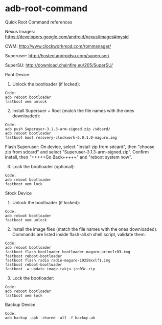# adb-root-command
Quick Root Command references

Nexus Images: https://developers.google.com/android/nexus/images#mysid

CWM: http://www.clockworkmod.com/rommanager/

Superuser: http://hosted.androidsu.com/superuser/

SuperSU: http://download.chainfire.eu/205/SuperSU/


Root Device
1) Unlock the bootloader (if locked):


```
Code:
adb reboot bootloader
fastboot oem unlock
```
2) Install Supersuer + Root (match the file names with the ones downloaded):

```
Code:
adb push Superuser-3.1.3-arm-signed.zip /sdcard/
adb reboot bootloader
fastboot boot recovery-clockwork-6.0.1.0-maguro.img
```
Flash Superuser: On device, select "install zip from sdcard", then "choose zip from sdcard" and select "Superuser-3.1.3-arm-signed.zip". Confirm install, then "+++++Go Back+++++" and "reboot system now".

3) Lock the bootloader (optional):

```
Code:
adb reboot bootloader
fastboot oem lock
```
Stock Device
1) Unlock the bootloader (if locked):

```
Code:
adb reboot bootloader
fastboot oem unlock
```
2) Install the image files (match the file names with the ones downloaded).
Commands are listed inside flash-all.sh shell script, validate them:

```
Code:
adb reboot bootloader
fastboot flash bootloader bootloader-maguro-primelc03.img
fastboot reboot-bootloader
fastboot flash radio radio-maguro-i9250xxlf1.img
fastboot reboot-bootloader
fastboot -w update image-takju-jro03c.zip
```

3) Lock the bootloader:

```
Code:
adb reboot bootloader
fastboot oem lock
```
Backup Device
```
Code:
adb backup -apk -shared -all -f backup.ab
```
